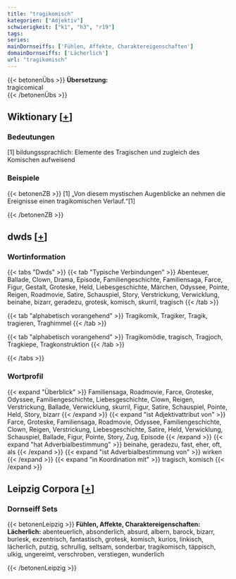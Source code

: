 ```yaml
---
title: "tragikomisch"
kategorien: ["Adjektiv"]
schwierigkeit: ["k1", "h3", "r19"]
tags:
series:
mainDornseiffs: ['Fühlen, Affekte, Charaktereigenschaften']
domainDornseiffs: ['Lächerlich']
url: "tragikomisch"
---
```


{{< betonenÜbs >}}
**Übersetzung:**  
tragicomical  
{{< /betonenÜbs >}}

## Wiktionary [[+](https://de.wiktionary.org/wiki/tragikomisch)]

### Bedeutungen
[1] bildungssprachlich: Elemente des Tragischen und zugleich des Komischen aufweisend  

### Beispiele
{{< betonenZB >}}
[1] „Von diesem mystischen Augenblicke an nehmen die Ereignisse einen tragikomischen Verlauf.“[1]  

{{< /betonenZB >}}


## dwds [[+](https://www.dwds.de/wb/tragikomisch)]

### Wortinformation
{{< tabs "Dwds" >}}
{{< tab "Typische Verbindungen" >}}
Abenteuer, Ballade, Clown, Drama, Episode, Familiengeschichte, Familiensaga, Farce, Figur, Gestalt, Groteske, Held, Liebesgeschichte, Märchen, Odyssee, Pointe, Reigen, Roadmovie, Satire, Schauspiel, Story, Verstrickung, Verwicklung, beinahe, bizarr, geradezu, grotesk, komisch, skurril, tragisch
{{< /tab >}}

{{< tab "alphabetisch vorangehend" >}}
Tragikomik, Tragiker, Tragik, tragieren, Traghimmel
{{< /tab >}}

{{< tab "alphabetisch vorangehend" >}}
Tragikomödie, tragisch, Tragjoch, Tragkiepe, Tragkonstruktion
{{< /tab >}}

{{< /tabs >}}

### Wortprofil
{{< expand "Überblick" >}} Familiensaga, Roadmovie, Farce, Groteske, Odyssee, Familiengeschichte, Liebesgeschichte, Clown, Reigen, Verstrickung, Ballade, Verwicklung, skurril, Figur, Satire, Schauspiel, Pointe, Held, Story, bizarr {{< /expand >}}
{{< expand "ist Adjektivattribut von" >}} Farce, Groteske, Familiensaga, Roadmovie, Odyssee, Familiengeschichte, Clown, Reigen, Verstrickung, Liebesgeschichte, Satire, Held, Verwicklung, Schauspiel, Ballade, Figur, Pointe, Story, Zug, Episode {{< /expand >}}
{{< expand "hat Adverbialbestimmung" >}} beinahe, geradezu, fast, eher, oft, als {{< /expand >}}
{{< expand "ist Adverbialbestimmung von" >}} wirken {{< /expand >}}
{{< expand "in Koordination mit" >}} tragisch, komisch {{< /expand >}}

## Leipzig Corpora [[+](https://corpora.uni-leipzig.de/en/res?word=tragikomisch&corpusId=deu_newscrawl-public_2018)]

### Dornseiff Sets
{{< betonenLeipzig >}}
**Fühlen, Affekte, Charaktereigenschaften:**  
**Lächerlich:** abenteuerlich, absonderlich, absurd, albern, barock, bizarr, burlesk, exzentrisch, fantastisch, grotesk, komisch, kurios, linkisch, lächerlich, putzig, schrullig, seltsam, sonderbar, tragikomisch, täppisch, ulkig, ungereimt, verschroben, verstiegen, wunderlich  

{{< /betonenLeipzig >}}
